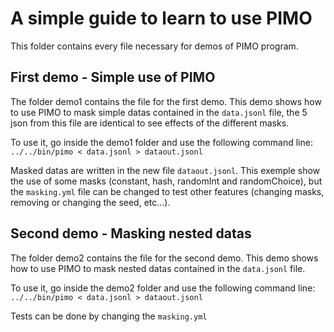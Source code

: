 # A simple guide to learn to use PIMO

This folder contains every file necessary for demos of PIMO program.

## First demo - Simple use of PIMO

The folder demo1 contains the file for the first demo. This demo shows how to use PIMO to mask simple datas contained in the `data.jsonl` file, the 5 json from this file are identical to see effects of the different masks.

To use it, go inside the demo1 folder and use the following command line: `../../bin/pimo < data.jsonl > dataout.jsonl`

Masked datas are written in the new file `dataout.jsonl`. This exemple show the use of some masks (constant, hash, randomInt and randomChoice), but the `masking.yml` file can be changed to test other features (changing masks, removing or changing the seed, etc...).

## Second demo - Masking nested datas

The folder demo2 contains the file for the second demo. This demo shows how to use PIMO to mask nested datas contained in the `data.jsonl` file.

To use it, go inside the demo2 folder and use the following command line: `../../bin/pimo < data.jsonl > dataout.jsonl`

Tests can be done by changing the `masking.yml`
